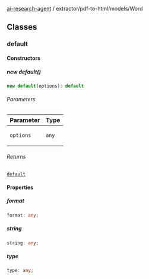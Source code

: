 [ai-research-agent](../../../modules.md) / extractor/pdf-to-html/models/Word

## Classes

### default

#### Constructors

##### new default()

```ts
new default(options): default
```

###### Parameters

<table>
<thead>
<tr>
<th>Parameter</th>
<th>Type</th>
</tr>
</thead>
<tbody>
<tr>
<td>

`options`

</td>
<td>

`any`

</td>
</tr>
</tbody>
</table>

###### Returns

[`default`](Word.md#default)

#### Properties

##### format

```ts
format: any;
```

##### string

```ts
string: any;
```

##### type

```ts
type: any;
```
